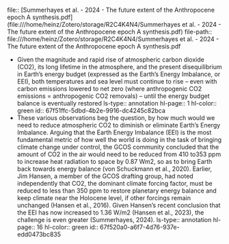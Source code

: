 file:: [Summerhayes et al. - 2024 - The future extent of the Anthropocene epoch A synthesis.pdf](file:///home/heinz/Zotero/storage/R2C4K4N4/Summerhayes et al. - 2024 - The future extent of the Anthropocene epoch A synthesis.pdf)
file-path:: file:///home/heinz/Zotero/storage/R2C4K4N4/Summerhayes et al. - 2024 - The future extent of the Anthropocene epoch A synthesis.pdf

- Given the magnitude and rapid rise of atmospheric carbon dioxide (CO2), its long lifetime in the atmosphere, and the present disequilibrium in Earth’s energy budget (expressed as the Earth’s Energy Imbalance, or EEI), both temperatures and sea level must continue to rise – even with carbon emissions lowered to net zero (where anthropogenic CO2 emissions = anthropogenic CO2 removals) – until the energy budget balance is eventually restored
  ls-type:: annotation
  hl-page:: 1
  hl-color:: green
  id:: 67f51ffc-5dbd-4b2e-9916-dc4245c82bca
- These various observations beg the question, by how much would we need to reduce atmospheric CO2 to diminish or eliminate Earth’s Energy Imbalance. Arguing that the Earth Energy Imbalance (EEI) is the most fundamental metric of how well the world is doing in the task of bringing climate change under control, the GCOS community concluded that the amount of CO2 in the air would need to be reduced from 410 to353 ppm to increase heat radiation to space by 0.87 Wm2, so as to bring Earth back towards energy balance (von Schuckmann et al., 2020). Earlier, Jim Hansen, a member of the GCOS drafting group, had noted independently that CO2, the dominant climate forcing factor, must be reduced to less than 350 ppm to restore planetary energy balance and keep climate near the Holocene level, if other forcings remain unchanged (Hansen et al., 2016). Given Hansen’s recent conclusion that the EEI has now increased to 1.36 W/m2 (Hansen et al., 2023), the challenge is even greater (Summerhayes, 2024).
  ls-type:: annotation
  hl-page:: 16
  hl-color:: green
  id:: 67f520a0-a6f7-4d76-937e-edd0473bc835